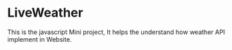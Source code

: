 # LiveWeather
This is the javascript Mini project, It helps the understand how weather API implement in Website.

